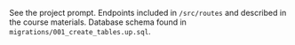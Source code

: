 See the project prompt. Endpoints included in `/src/routes` and described in the course materials. Database schema found in `migrations/001_create_tables.up.sql`.
